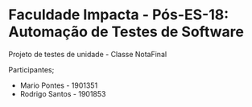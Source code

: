 # Faculdade Impacta - Pós-ES-18: Automação de Testes de Software

 Projeto de testes de unidade - Classe NotaFinal

Participantes;
* Mario Pontes - 1901351
* Rodrigo Santos - 1901853